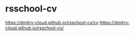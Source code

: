 # rsschool-cv
https://dmitry-cloud.github.io/rsschool-cv/cv
https://dmitry-cloud.github.io/rsschool-cv/
